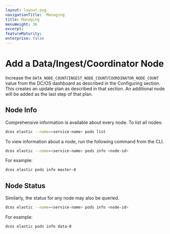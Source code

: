 ```yaml
---
layout: layout.pug
navigationTitle:  Managing
title: Managing
menuWeight: 36
excerpt:
featureMaturity:
enterprise: false
---
```


<!-- This source repo for this topic is https://github.com/mesosphere/dcos-commons -->


# Add a Data/Ingest/Coordinator Node
Increase the `DATA_NODE_COUNT`/`INGEST_NODE_COUNT`/`COORDINATOR_NODE_COUNT` value from the DC/OS dashboard as described in the Configuring section. This creates an update plan as described in that section. An additional node will be added as the last step of that plan.

## Node Info

Comprehensive information is available about every node.  To list all nodes:

```bash
dcos elastic --name=<service-name> pods list
```

To view information about a node, run the following command from the CLI.
```bash
dcos elastic --name=<service-name> pods info <node-id>
```

For example:
```bash
dcos elastic pods info master-0
```

## Node Status
Similarly, the status for any node may also be queried.

```bash
dcos elastic --name=<service-name> pods info <node-id>
```

For example:

```bash
dcos elastic pods info data-0
```
